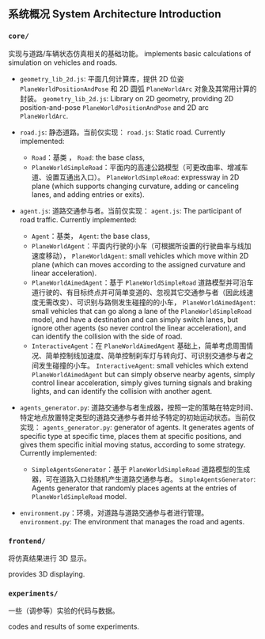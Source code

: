 

## 系统概况 System Architecture Introduction



### `core/`

实现与道路/车辆状态仿真相关的基础功能。
implements basic calculations of simulation on vehicles and roads.



- `geometry_lib_2d.js`: 平面几何计算库，提供 2D 位姿 `PlaneWorldPositionAndPose` 和 2D 圆弧 `PlaneWorldArc` 对象及其常用计算的封装。
  `geometry_lib_2d.js`: Library on 2D geometry, providing 2D position-and-pose `PlaneWorldPositionAndPose` and 2D arc `PlaneWorldArc`.

- `road.js`: 静态道路。当前仅实现：
  `road.js`: Static road. Currently implemented:

  - `Road`：基类 ，
    `Road`: the base class,
  - `PlaneWorldSimpleRoad`：平面内的高速公路模型（可更改曲率、增减车道、设置互通出入口）。
    `PlaneWorldSimpleRoad`: expressway in 2D plane (which supports changing curvature, adding or canceling lanes, and adding entries or exits).

- `agent.js`: 道路交通参与者。当前仅实现：
  `agent.js`: The participant of road traffic. Currently implemented:

  - `Agent`：基类，
    `Agent`: the base class,
  - `PlaneWorldAgent`：平面内行驶的小车（可根据所设置的行驶曲率与线加速度移动），
    `PlaneWorldAgent`: small vehicles which move within 2D plane (which can moves according to the assigned curvature and linear acceleration).
  - `PlaneWorldAimedAgent`：基于 `PlaneWorldSimpleRoad` 道路模型并可沿车道行驶的、有目标终点并可简单变道的、忽视其它交通参与者（因此线速度无需改变）、可识别与路侧发生碰撞的的小车，
    `PlaneWorldAimedAgent`: small vehicles that can go along a lane of the `PlaneWorldSimpleRoad` model, and have a destination and can simply switch lanes, but ignore other agents (so never control the linear acceleration), and can identify the collision with the side of road.
  - `InteractiveAgent`：在 `PlaneWorldAimedAgent` 基础上，简单考虑周围情况、简单控制线加速度、简单控制刹车灯与转向灯、可识别交通参与者之间发生碰撞的小车。
    `InteractiveAgent`: small vehicles which extend `PlaneWorldAimedAgent` but can simply observe nearby agents, simply control linear acceleration, simply gives turning signals and braking lights, and can identify the collision with another agent.

- `agents_generator.py`: 道路交通参与者生成器，按照一定的策略在特定时间、特定地点放置特定类型的道路交通参与者并给予特定的初始运动状态。当前仅实现：
  `agents_generator.py`: generator of agents. It generates agents of specific type at specific time, places them at specific positions, and gives them specific initial moving status, according to some strategy. Currently implemented:

  - `SimpleAgentsGenerator`：基于 `PlaneWorldSimpleRoad` 道路模型的生成器，可在道路入口处随机产生道路交通参与者。
    `SimpleAgentsGenerator`: Agents generator  that randomly places agents at the entries of `PlaneWorldSimpleRoad` model.

- `environment.py`：环境，对道路与道路交通参与者进行管理。
  `environment.py`: The environment that manages the road and agents.



### `frontend/`

将仿真结果进行 3D 显示。

provides 3D displaying.



### `experiments/`

一些（调参等）实验的代码与数据。

codes and results of some experiments.



